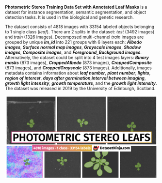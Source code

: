**Photometric Stereo Training Data Set with Annotated Leaf Masks** is a dataset for instance segmentation, semantic segmentation, and object detection tasks. It is used in the biological and genetic research. 

The dataset consists of 4818 images with 33154 labeled objects belonging to 1 single class (*leaf*). There are 2 splits in the dataset: *test* (3492 images) and *train* (1326 images). Decomposed multi-channel *train* images are grouped by unique ***im_id*** into 221 groups with 6 layers each: ***Albedo images***, ***Surface normal map images***, ***Grayscale images***, ***Shadow images***, ***Composite images***, and ***Foreground_Background images***. Alternatively, the dataset could be split into 4 test images layers: ***Binary masks*** (873 images), ***CroppedAlbedo*** (873 images), ***CroppedComposite*** (873 images), and ***CroppedGrayscale*** (873 images). Additionally, images metadata contains information about ***leaf number***, ***plant number***, ***lights***, ***region of interest***, ***days after germination***,***interval between imaging***, ***growth light intensity***, ***growth temperature***, and the ***growth light intensity***. The dataset was released in 2019 by the University of Edinburgh, Scotland.

<img src="https://github.com/dataset-ninja/photometric-stereo-leafs/raw/main/visualizations/poster.png">
